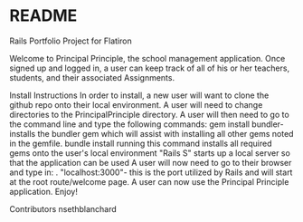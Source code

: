 # README
Rails Portfolio Project for Flatiron

Welcome to Principal Principle, the school management application. Once signed up and logged in, a user can keep track of all of his or her teachers, students, and their associated Assignments. 

Install Instructions
In order to install, a new user will want to clone the github repo onto their local environment.
A user will need to change directories to the PrincipalPrinciple directory.
A user will then need to go to the command line and type the following commands:
gem install bundler- installs the bundler gem which will assist with installing all other gems noted in the gemfile.
bundle install running this command installs all required gems onto the user's local environment
"Rails S" starts up a local server so that the application can be used
A user will now need to go to their browser and type in: . "localhost:3000"- this is the port utilized by Rails and will start at the root route/welcome page.
A user can now use the Principal Principle application. Enjoy!

Contributors
nsethblanchard



